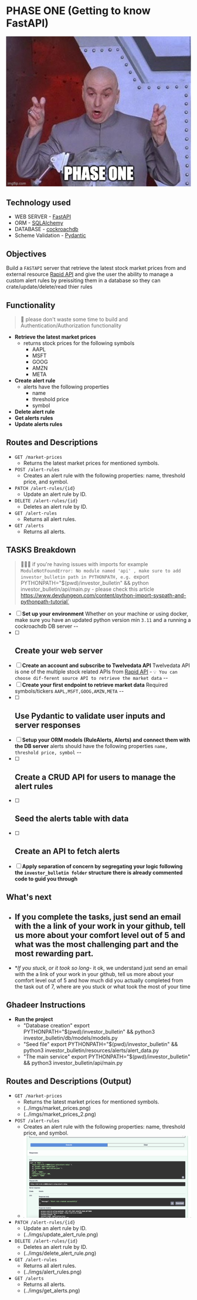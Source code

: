 # PHASE ONE (Getting to know FastAPI)

![phase_one](../imgs/phase-one.jpg)

## Technology used

- WEB SERVER - [FastAPI](https://fastapi.tiangolo.com/)
- ORM - [SQLAlchemy](https://fastapi.tiangolo.com/advanced/async-sql-databases/?h=sqlalchemy#import-and-set-up-sqlalchemy)
- DATABASE - [cockroachdb](https://www.cockroachlabs.com/)
- Scheme Validation - [Pydantic](https://fastapi.tiangolo.com/tutorial/body-nested-models/)

## Objectives

Build a `FASTAPI` server that retrieve the latest stock market prices from and external resource [Rapid API](https://rapidapi.com/twelvedata/api/twelve-data1) and give the user the ability to manage a custom alert rules by preissiting them in a database so they can crate/update/delete/read thier rules

## Functionality

> 🚨 please don't waste some time to build and Authentication/Authorization functionality

- **Retrieve the latest market prices**
  - returns stock prices for the following symbols
    - AAPL
    - MSFT
    - GOOG
    - AMZN
    - META
- **Create alert rule**
  - alerts have the following properties
    - name
    - threshold price
    - symbol
- **Delete alert rule**
- **Get alerts rules**
- **Update alerts rules**

## Routes and Descriptions

- `GET /market-prices`
  - Returns the latest market prices for mentioned symbols.
- `POST /alert-rules`
  - Creates an alert rule with the following properties: name, threshold price, and symbol.
- `PATCH /alert-rules/{id}`
  - Update an alert rule by ID.
- `DELETE /alert-rules/{id}`
  - Deletes an alert rule by ID.
- `GET /alert-rules`
  - Returns all alert rules.
- `GET /alerts`
  - Returns all alerts.

## TASKS Breakdown

> 📢📢📢 if you're having issues with imports for example `ModuleNotFoundError: No module named 'api' , make sure to add investor_bulletin path in PYTHONPATH, e.g. `export PYTHONPATH="$(pwd)/investor_bulletin" && python investor_bulletin/api/main.py - please check this article https://www.devdungeon.com/content/python-import-syspath-and-pythonpath-tutorial`

- [ ] **Set up your environment**
      Whether on your machine or using docker, make sure you have an updated python version min `3.11` and a running a cockroachdb DB server
      --
- [ ] ## **Create your web server**
- [ ] **Create an account and subscribe to Twelvedata API**
      Twelvedata API is one of the multiple stock related APIs from [Rapid API](https://rapidapi.com/twelvedata/api/twelve-data1) - `💡 You can choose dif-ferent source API to retrieve the market data`
      --
- [ ] **Create your first endpoint to retrieve market data**
      Required symbols/tickers `AAPL,MSFT,GOOG,AMZN,META`
      --
- [ ] ## **Use Pydantic to validate user inputs and server responses**
- [ ] **Setup your ORM models (RuleAlerts, Alerts) and connect them with the DB server**
      alerts should have the following properties `name, threshold price, symbol`
      --
- [ ] ## **Create a CRUD API for users to manage the alert rules**
- [ ] ## **Seed the alerts table with data**
- [ ] ## **Create an API to fetch alerts**
- [ ] **Apply separation of concern by segregating your logic following the `investor_bulletin folder` structure there is already commented code to guid you through**

## What's next

- ## **If you complete the tasks**, just send an email with the a link of your work in your github, tell us more about your comfort level out of 5 and what was the most challenging part and the most rewarding part.

- \*_If you stuck, or it took so long_- it ok, we understand just send an email with the a link of your work in your github, tell us more about your comfort level out of 5 and how much did you actually completed from the task out of 7, where are you stuck or what took the most of your time

## Ghadeer Instructions

- **Run the project**
  - "Database creation" export PYTHONPATH="$(pwd)/investor_bulletin" && python3 investor_bulletin/db/models/models.py
  - "Seed file" export PYTHONPATH="$(pwd)/investor_bulletin" && python3 investor_bulletin/resources/alerts/alert_data.py
  - "The main service" export PYTHONPATH="$(pwd)/investor_bulletin" && python3 investor_bulletin/api/main.py

## Routes and Descriptions (Output)

- `GET /market-prices`
  - Returns the latest market prices for mentioned symbols.
  - (../imgs/market_prices.png)
  - (../imgs/market_prices_2.png)
- `POST /alert-rules`
  - Creates an alert rule with the following properties: name, threshold price, and symbol.
  - ![alt text](../imgs/create_alert_rule.png)
- `PATCH /alert-rules/{id}`
  - Update an alert rule by ID.
  - (../imgs/update_alert_rule.png)
- `DELETE /alert-rules/{id}`
  - Deletes an alert rule by ID.
  - (../imgs/delete_alert_rule.png)
- `GET /alert-rules`
  - Returns all alert rules.
  - (../imgs/alert_rules.png)
- `GET /alerts`
  - Returns all alerts.
  - (../imgs/get_alerts.png)
